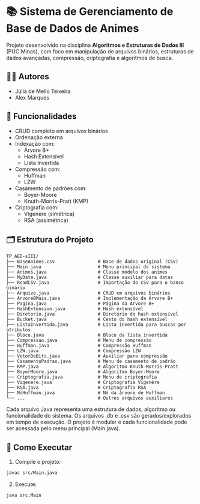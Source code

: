 # 📚 Sistema de Gerenciamento de Base de Dados de Animes

Projeto desenvolvido na disciplina **Algoritmos e Estruturas de Dados III** (PUC Minas), com foco em manipulação de arquivos binários, estruturas de dados avançadas, compressão, criptografia e algoritmos de busca.

## 👩‍💻 Autores

- Júlia de Mello Teixeira  
- Alex Marques

## 🧩 Funcionalidades

- CRUD completo em arquivos binários
- Ordenação externa
- Indexação com:
  - Árvore B+
  - Hash Extensível
  - Lista Invertida
- Compressão com:
  - Huffman
  - LZW
- Casamento de padrões com:
  - Boyer-Moore
  - Knuth-Morris-Pratt (KMP)
- Criptografia com:
  - Vigenère (simétrica)
  - RSA (assimétrica)

## 🗂️ Estrutura do Projeto

```
TP_AED-sIII/
├── BaseAnimes.csv                # Base de dados original (CSV)
├── Main.java                     # Menu principal do sistema
├── Animes.java                   # Classe modelo dos animes
├── MyDate.java                   # Classe auxiliar para datas
├── ReadCSV.java                  # Importação do CSV para o banco binário
├── Arquivo.java                  # CRUD em arquivos binários
├── ArvoreBMais.java              # Implementação da Árvore B+
├── Pagina.java                   # Página da Árvore B+
├── HashExtensivo.java            # Hash extensível
├── Diretorio.java                # Diretório do hash extensível
├── Bucket.java                   # Cesto do hash extensível
├── ListaInvertida.java           # Lista invertida para buscas por atributos
├── Bloco.java                    # Bloco da lista invertida
├── Compressao.java               # Menu de compressão
├── Huffman.java                  # Compressão Huffman
├── LZW.java                      # Compressão LZW
├── VetorDeBits.java              # Auxiliar para compressão
├── CasamentoPadrao.java          # Menu de casamento de padrão
├── KMP.java                      # Algoritmo Knuth-Morris-Pratt
├── BoyerMoore.java               # Algoritmo Boyer-Moore
├── Criptografia.java             # Menu de criptografia
├── Vigenere.java                 # Criptografia Vigenère
├── RSA.java                      # Criptografia RSA
├── NoHuffman.java                # Nó da árvore de Huffman
└── ...                           # Outros arquivos auxiliares
```
Cada arquivo Java representa uma estrutura de dados, algoritmo ou funcionalidade do sistema. Os arquivos .db e .csv são gerados/explorados em tempo de execução. O projeto é modular e cada funcionalidade pode ser acessada pelo menu principal (Main.java).

## 🚀 Como Executar

1. Compile o projeto:
```bash
javac src/Main.java
````
2. Execute:
```bash
java src.Main
````
